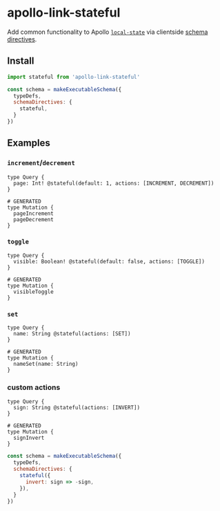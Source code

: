 # apollo-link-stateful
Add common functionality to Apollo [`local-state`](https://www.apollographql.com/docs/react/essentials/local-state) via clientside [schema directives](https://www.apollographql.com/docs/graphql-tools/schema-directives).

## Install

```js
import stateful from 'apollo-link-stateful'

const schema = makeExecutableSchema({
  typeDefs,
  schemaDirectives: {
    stateful,
  }
})
```

## Examples

### `increment`/`decrement`
```gql
type Query {
  page: Int! @stateful(default: 1, actions: [INCREMENT, DECREMENT])
}

# GENERATED
type Mutation {
  pageIncrement
  pageDecrement
}
```

### `toggle`
```gql
type Query {
  visible: Boolean! @stateful(default: false, actions: [TOGGLE])
}

# GENERATED
type Mutation {
  visibleToggle
}
```

### `set`
```gql
type Query {
  name: String @stateful(actions: [SET])
}

# GENERATED
type Mutation {
  nameSet(name: String)
}
```

### custom actions
```gql
type Query {
  sign: String @stateful(actions: [INVERT])
}

# GENERATED
type Mutation {
  signInvert
}
```

```js
const schema = makeExecutableSchema({
  typeDefs,
  schemaDirectives: {
    stateful({
      invert: sign => -sign,
    }),
  }
})
```
